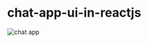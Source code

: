 # chat-app-ui-in-reactjs
![chat app](https://user-images.githubusercontent.com/49394996/193437000-1c4db09f-6c60-48a4-a2c6-93d668aa2c65.png)
